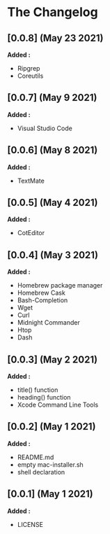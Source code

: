 # The Changelog

## [0.0.8] (May 23 2021)

**Added :**

- Ripgrep
- Coreutils


## [0.0.7] (May 9 2021)

**Added :**

- Visual Studio Code


## [0.0.6] (May 8 2021)

**Added :**

- TextMate


## [0.0.5] (May 4 2021)

**Added :**

- CotEditor


## [0.0.4] (May 3 2021)

**Added :**

- Homebrew package manager
- Homebrew Cask
- Bash-Completion
- Wget
- Curl
- Midnight Commander
- Htop
- Dash


## [0.0.3] (May 2 2021)

**Added :**

- title() function
- heading() function
- Xcode Command Line Tools


## [0.0.2] (May 1 2021)

**Added :**

- README.md
- empty mac-installer.sh
- shell declaration


## [0.0.1] (May 1 2021)

**Added :**

- LICENSE
